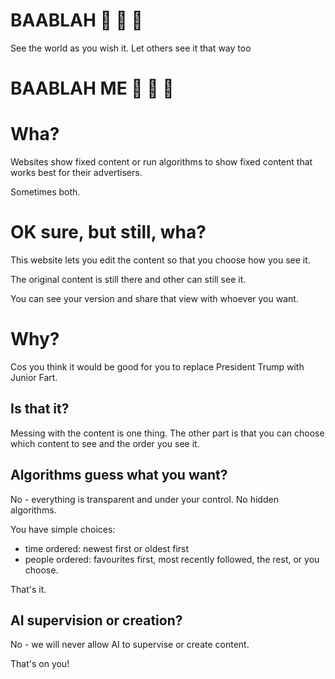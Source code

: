 # BAABLAH 🐑 🐑 🐑

See the world as you wish it. Let others see it that way too

# BAABLAH ME 🐑 🐄 🐑

# Wha?

Websites show fixed content or run algorithms to show fixed content that works best for their advertisers.

Sometimes both.

# OK sure, but still, wha?

This website lets you edit the content so that you choose how you see it. 

The original content is still there and other can still see it.

You can see your version and share that view with whoever you want.

# Why?

Cos you think it would be good for you to replace President Trump with Junior Fart.

## Is that it?

Messing with the content is one thing. The other part is that you can choose which content to see and the order you see it. 

## Algorithms guess what you want?

No - everything is transparent and under your control. No hidden algorithms. 

You have simple choices:
- time ordered: newest first or oldest first
- people ordered: favourites first, most recently followed, the rest, or you choose.

That's it.
 
## AI supervision or creation?

No - we will never allow AI to supervise or create content. 

That's on you!
